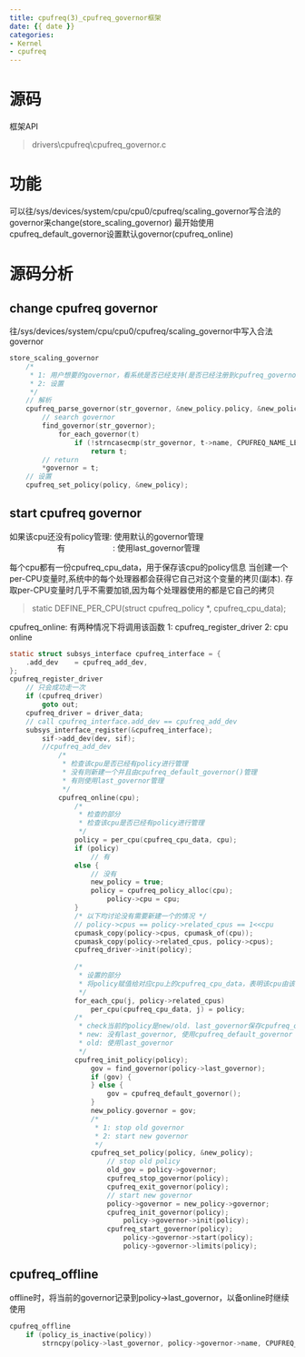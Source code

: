 ```yaml
---
title: cpufreq(3)_cpufreq_governor框架
date: {{ date }}
categories:
- Kernel
- cpufreq
---
```

# 源码
框架API
> drivers\cpufreq\cpufreq_governor.c

# 功能
可以往/sys/devices/system/cpu/cpu0/cpufreq/scaling_governor写合法的governor来change(store_scaling_governor)
最开始使用cpufreq_default_governor设置默认governor(cpufreq_online)

# 源码分析
## change cpufreq governor
<!-- more -->
往/sys/devices/system/cpu/cpu0/cpufreq/scaling_governor中写入合法governor
```c
store_scaling_governor
	/*
	 * 1: 用户想要的governor，看系统是否已经支持(是否已经注册到cpufreq_governor_list)
	 * 2: 设置
	 */
	// 解析
	cpufreq_parse_governor(str_governor, &new_policy.policy, &new_policy.governor);
		// search governor
		find_governor(str_governor);
			for_each_governor(t)
				if (!strncasecmp(str_governor, t->name, CPUFREQ_NAME_LEN))
					return t;
		// return
		*governor = t;
	// 设置
	cpufreq_set_policy(policy, &new_policy);
```

## start cpufreq governor
如果该cpu还没有policy管理: 使用默认的governor管理
　　　　　　有　　　　　　: 使用last_governor管理

每个cpu都有一份cpufreq_cpu_data，用于保存该cpu的policy信息
当创建一个per-CPU变量时,系统中的每个处理器都会获得它自己对这个变量的拷贝(副本).
存取per-CPU变量时几乎不需要加锁,因为每个处理器使用的都是它自己的拷贝
> static DEFINE_PER_CPU(struct cpufreq_policy *, cpufreq_cpu_data);

cpufreq_online: 有两种情况下将调用该函数
1: cpufreq_register_driver
2: cpu online
```c
static struct subsys_interface cpufreq_interface = {
	.add_dev	= cpufreq_add_dev,
};
cpufreq_register_driver
	// 只会成功走一次
	if (cpufreq_driver)
		goto out;
	cpufreq_driver = driver_data;
	// call cpufreq_interface.add_dev == cpufreq_add_dev
	subsys_interface_register(&cpufreq_interface);
		sif->add_dev(dev, sif);
		//cpufreq_add_dev
			/*
			 * 检查该cpu是否已经有policy进行管理
			 * 没有则新建一个并且由cpufreq_default_governor()管理
			 * 有则使用last_governor管理
			 */
			cpufreq_online(cpu);
				/*
				 * 检查的部分
				 * 检查该cpu是否已经有policy进行管理
				 */
				policy = per_cpu(cpufreq_cpu_data, cpu);
				if (policy)
					// 有
				else {
					// 没有
					new_policy = true;
					policy = cpufreq_policy_alloc(cpu);
						policy->cpu = cpu;
				}
				/* 以下均讨论没有需要新建一个的情况 */
				// policy->cpus == policy->related_cpus == 1<<cpu
				cpumask_copy(policy->cpus, cpumask_of(cpu));
				cpumask_copy(policy->related_cpus, policy->cpus);
				cpufreq_driver->init(policy);
				
				/*
				 * 设置的部分
				 * 将policy赋值给对应cpu上的cpufreq_cpu_data，表明该cpu由该种policy来管理
				 */
				for_each_cpu(j, policy->related_cpus)
					per_cpu(cpufreq_cpu_data, j) = policy;
				/*
				 * check当前的policy是new/old. last_governor保存cpufreq_offline时的policy，so使用last_governor进行判断
				 * new: 没有last_governor, 使用cpufreq_default_governor
				 * old: 使用last_governor
				 */
				cpufreq_init_policy(policy);
					gov = find_governor(policy->last_governor);
					if (gov) {
					} else {
						gov = cpufreq_default_governor();
					}
					new_policy.governor = gov;
					/*
					 * 1: stop old governor
					 * 2: start new governor
					 */
					cpufreq_set_policy(policy, &new_policy);
						// stop old policy
						old_gov = policy->governor;
						cpufreq_stop_governor(policy);
						cpufreq_exit_governor(policy);
						// start new governor
						policy->governor = new_policy->governor;
						cpufreq_init_governor(policy);
							policy->governor->init(policy);
						cpufreq_start_governor(policy);
							policy->governor->start(policy);
							policy->governor->limits(policy);
```

## cpufreq_offline
offline时，将当前的governor记录到policy->last_governor，以备online时继续使用
```c
cpufreq_offline
	if (policy_is_inactive(policy))
		strncpy(policy->last_governor, policy->governor->name, CPUFREQ_NAME_LEN);
```
